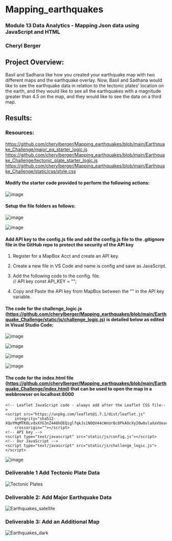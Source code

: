 # Mapping_earthquakes
### Module 13 Data Analytics - Mapping Json data using JavaScript and HTML
### Cheryl Berger

## Project Overview: 
Basil and Sadhana like how you created your earthquake map with two different maps and the earthquake overlay. Now, Basil and Sadhana would like to see the earthquake data in relation to the tectonic plates’ location on the earth, and they would like to see all the earthquakes with a magnitude greater than 4.5 on the map, and they would like to see the data on a third map.

## Results:

### Resources: 

https://github.com/cherylberger/Mapping_earthquakes/blob/main/Earthquake_Challenge/major_eq_starter_logic.js
https://github.com/cherylberger/Mapping_earthquakes/blob/main/Earthquake_Challenge/tectonic_plate_starter_logic.js
https://github.com/cherylberger/Mapping_earthquakes/blob/main/Earthquake_Challenge/static/css/style.css


#### Modify the starter code provided to perform the following actions: 
![image](https://user-images.githubusercontent.com/94234511/155920313-dc5224dd-d412-4435-986a-a59de16a849f.png)

#### Setup the file folders as follows: 

![image](https://user-images.githubusercontent.com/94234511/155920562-f2b38cdc-46fb-41f5-abb9-df8ebf6a053d.png)

![image](https://user-images.githubusercontent.com/94234511/155920602-4390dfd0-3004-44f8-97e2-797aeed15574.png)


#### Add API key to the config.js file and add the config.js file to the .gitignore file in the GitHub repo to protect the security of the API key

1)  Register for a MapBox Acct and create an API key.

2) Create a new file in VS Code and name is config and save as JavaScript.  

3) Add the following code to the config. file.  
// API key
const API_KEY = "";

4) Copy and Paste the API key from MapBox between the "" in the API key variable. 

#### The code for the challenge_logic.js (https://github.com/cherylberger/Mapping_earthquakes/blob/main/Earthquake_Challenge/static/js/challenge_logic.js) is detailed below as edited in Visual Studio Code: 

![image](https://user-images.githubusercontent.com/94234511/155921298-22c53a7f-8ba6-4b40-94f7-6c8eb94a5186.png)

![image](https://user-images.githubusercontent.com/94234511/155921371-29cb828f-9a48-4280-8414-9f7c68a4ce58.png)

![image](https://user-images.githubusercontent.com/94234511/155921471-7c1a0049-53af-4dd7-b64d-927e980556e5.png)

![image](https://user-images.githubusercontent.com/94234511/155921516-8d340b7f-ba0e-4a26-9b99-c1aae5386021.png)


#### The code for the index.html file (https://github.com/cherylberger/Mapping_earthquakes/blob/main/Earthquake_Challenge/index.html) that can be used to open the map in a webbrowser on localhost:8000

<!DOCTYPE html>
<html lang="en">

<head>
    <meta charset="UTF-8">
    <meta http-equiv="X-UA-Compatible" content="IE=edge">
    <meta http-equiv="Access-Control-Allow-Origin" content="*">
    <meta name="viewport" content="width=device-width, initial-scale=1.0">
    <title>Mapping_GeoJSON_Data_Tplates</title>
    <!-- Add the code for the Leaflet CSS file to the head section of the document -->
    <link rel="stylesheet" href="https://unpkg.com/leaflet@1.7.1/dist/leaflet.css"
        integrity="sha512-xodZBNTC5n17Xt2atTPuE1HxjVMSvLVW9ocqUKLsCC5CXdbqCmblAshOMAS6/keqq/sMZMZ19scR4PsZChSR7A=="
        crossorigin="" />
    <!-- d3 JavaScript -->
    <script src="https://d3js.org/d3.v5.min.js"></script>
    <!-- Our CSS -->
    <link rel="stylesheet" type="text/css" href="static/css/style.css">

</head>

<body>
    <!-- The div that holds our map (note the plaement of this code for the location of the map) -->
    <div id="mapid"></div>

    <!-- Leaflet JavaScript code - always add after the Leaflet CSS file-->
    <script src="https://unpkg.com/leaflet@1.7.1/dist/leaflet.js"
        integrity="sha512-XQoYMqMTK8LvdxXYG3nZ448hOEQiglfqkJs1NOQV44cWnUrBc8PkAOcXy20w0vlaXaVUearIOBhiXZ5V3ynxwA=="
        crossorigin=""></script>
    <!-- API key -->
    <script type="text/javascript" src="static/js/config.js"></script>
    <!-- Our JavaScript -->
    <script type="text/javascript" src="static/js/challenge_logic.js"></script>
</body>

</html>

![image](https://user-images.githubusercontent.com/94234511/155922879-bcbf2b40-307f-4e54-b121-f1ca723e4b58.png)

### Deliverable 1 Add Tectonic Plate Data
![Tectonic Plates](https://user-images.githubusercontent.com/94234511/155921052-d3b086bc-51d7-49ed-8e64-8aec90f51e3c.png)


### Deliverable 2:  Add Major Earthquake Data
![Earthquakes_satellite](https://user-images.githubusercontent.com/94234511/155921072-768c7bc2-ec23-4d8c-8d86-64acb3b5b0f9.png)


### Deliverable 3: Add an Additional Map
![Earthquakes_dark](https://user-images.githubusercontent.com/94234511/155921092-616f0c68-b5bc-4a5a-9a42-dd224b49c539.png)



